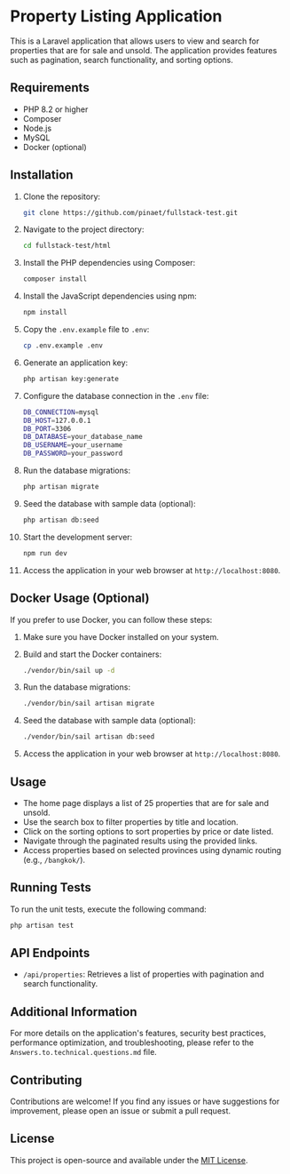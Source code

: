 # Property Listing Application

This is a Laravel application that allows users to view and search for properties that are for sale and unsold. The application provides features such as pagination, search functionality, and sorting options.

## Requirements

- PHP 8.2 or higher
- Composer
- Node.js
- MySQL
- Docker (optional)

## Installation

1. Clone the repository:

   ```bash
   git clone https://github.com/pinaet/fullstack-test.git
   ```

2. Navigate to the project directory:

   ```bash
   cd fullstack-test/html
   ```

3. Install the PHP dependencies using Composer:

   ```bash
   composer install
   ```

4. Install the JavaScript dependencies using npm:

   ```bash
   npm install
   ```

5. Copy the `.env.example` file to `.env`:

   ```bash
   cp .env.example .env
   ```

6. Generate an application key:

   ```bash
   php artisan key:generate
   ```

7. Configure the database connection in the `.env` file:

   ```bash
   DB_CONNECTION=mysql
   DB_HOST=127.0.0.1
   DB_PORT=3306
   DB_DATABASE=your_database_name
   DB_USERNAME=your_username
   DB_PASSWORD=your_password
   ```

8. Run the database migrations:

   ```bash
   php artisan migrate
   ```

9. Seed the database with sample data (optional):

   ```bash
   php artisan db:seed
   ```

10. Start the development server:

    ```bash
    npm run dev
    ```

11. Access the application in your web browser at `http://localhost:8080`.

## Docker Usage (Optional)

If you prefer to use Docker, you can follow these steps:

1. Make sure you have Docker installed on your system.

2. Build and start the Docker containers:

   ```bash
   ./vendor/bin/sail up -d
   ```

3. Run the database migrations:

   ```bash
   ./vendor/bin/sail artisan migrate
   ```

4. Seed the database with sample data (optional):

   ```bash
   ./vendor/bin/sail artisan db:seed
   ```

5. Access the application in your web browser at `http://localhost:8080`.

## Usage

- The home page displays a list of 25 properties that are for sale and unsold.
- Use the search box to filter properties by title and location.
- Click on the sorting options to sort properties by price or date listed.
- Navigate through the paginated results using the provided links.
- Access properties based on selected provinces using dynamic routing (e.g., `/bangkok/`).

## Running Tests

To run the unit tests, execute the following command:

```bash
php artisan test
```

## API Endpoints

- `/api/properties`: Retrieves a list of properties with pagination and search functionality.

## Additional Information

For more details on the application's features, security best practices, performance optimization, and troubleshooting, please refer to the `Answers.to.technical.questions.md` file.

## Contributing

Contributions are welcome! If you find any issues or have suggestions for improvement, please open an issue or submit a pull request.

## License

This project is open-source and available under the [MIT License](https://opensource.org/licenses/MIT).
```
